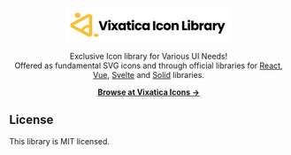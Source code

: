   <p align="center">
  <a href="https://vixaticaicons.vercel.app/#" target="_blank">
    <img src="https://raw.githubusercontent.com/njirolu/vixatica-icons/main/static/img/logo.svg" alt="Vixaticaicons" width="300">
  </a>
</p>

<p align="center">
  Exclusive Icon library for Various UI Needs! <br>Offered as fundamental SVG icons and through official libraries for <a href="#react">React</a>, <a href="#vue">Vue</a>, <a href="#svelte">Svelte</a> and <a href="#solid">Solid</a> libraries.
<p>

<p align="center">
  <a href="https://vixaticaicons.vercel.app/"><strong>Browse at Vixatica Icons &rarr;</strong></a>
</p>

## License

This library is MIT licensed.
